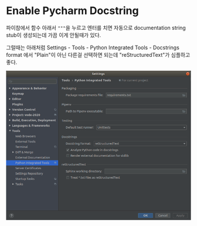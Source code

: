 # Enable Pycharm Docstring



파이참에서 함수 아래서 `"""`을 누르고 엔터를 치면 자동으로 documentation string stub이 생성되는데 가끔 이게 안될때가 있다.  

그럴때는 아래처럼 Settings - Tools - Python Integrated Tools - Docstrings format 에서 "Plain"이 아닌 다른걸 선택하면 되는데 "reStructuredText"가 심플하고 좋다.

![docstring](../assets/pycharm-docstring.png)